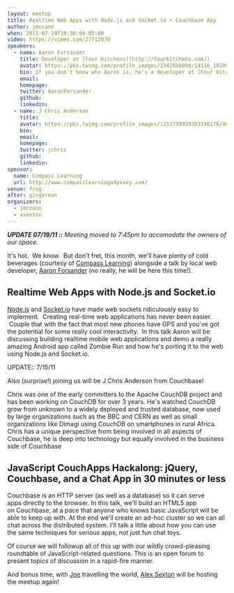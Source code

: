 ```yaml
---
layout: meetup
title: Realtime Web Apps with Node.js and Socket.io + Couchbase App
author: jmccann
when: 2011-07-19T19:30:00-05:00
video: https://vimeo.com/27712070
speakers:
  - name: Aaron Forsander
    title: Developer at [Four Kitchens](http://fourkitchens.com/)
    avatar: https://pbs.twimg.com/profile_images/1542856050/14116_10100201593422040_7905226_60357440_1066919_n_bigger.jpg
    bio: If you don't know who Aaron is, he's a developer at [Four Kitchens](http://fourkitchens.com/) in Austin, TX and graduate of the University of Texas at Austin.  Aaron's been doing web development since 2005 plus a brief and excruciating year of desktop development.  Most of his current work is making large websites scale but he's taken a particular interest in the server side javascript community in recent years.  He's beaten Alex Sexton in ping pong a lot.  Like, a whole lot.
    email:
    homepage:
    twitter: AaronForsander
    github:
    linkedin:
  - name: J Chris Anderson
    title:
    avatar: https://pbs.twimg.com/profile_images/1153739929383346176/4usYqHma_400x400.png
    bio:
    email:
    homepage:
    twitter: jchris
    github:
    linkedin:
sponsor:
  name: Compass Learning
  url: http://www.compasslearningodyssey.com/
venue: frog
after: gingerman
organizers:
  - jmccann
  - asexton
---
```


***UPDATE 07/19/11 ::** Meeting moved to 7:45pm to accomodate the owners of our space.*

It's hot.  We know.  But don't fret, this month, we'll have plenty of cold beverages (courtesy of [Compass Learning][1]) alongside a talk by local web developer, [Aaron Forsander][2] (no really, he will be here this time!).

## Realtime Web Apps with Node.js and Socket.io

[Node.js][5] and [Socket.io][6] have made web sockets ridiculously easy to implement.  Creating real-time web applications has never been easier.  Couple that with the fact that most new phones have GPS and you've got the potential for some really cool interactivity.  In this talk Aaron will be discussing building realtime mobile web applications and demo a really amazing Android app called Zombie Run and how he's porting it to the web using Node.js and Socket.io.

UPDATE:: 7/15/11

Also (surprise!) joining us will be J Chris Anderson from Couchbase!

Chris was one of the early committers to the Apache CouchDB project and has been working on CouchDB for over 3 years. He's watched CouchDB grow from unknown to a widely deployed and trusted database, now used by large organizations such as the BBC and CERN as well as small organizations like Dimagi using CouchDB on smartphones in rural Africa. Chris has a unique perspective from being involved in all aspects of Couchbase, he is deep into technology but equally involved in the business side of Couchbase

## JavaScript CouchApps Hackalong: jQuery, Couchbase, and a Chat App in 30 minutes or less

Couchbase is an HTTP server (as well as a database) so it can serve apps directly to the browser. In this talk, we'll build an HTML5 app on Couchbase, at a pace that anyone who knows basic JavaScript will be able to keep up with. At the end we'll create an ad-hoc cluster so we can all chat across the distributed system. I'll talk a little about how you can use the same techniques for serious apps, not just fun chat toys.

Of course we will followup all of this up with our wildly crowd-pleasing roundtable of JavaScript-related questions. This is an open forum to present topics of discussion in a rapid-fire manner.

And bonus time, with [Joe][7] travelling the world, [Alex Sexton][8] will be hosting the meetup again!

 [1]: http://www.compasslearningodyssey.com/
 [2]: http://twitter.com/AaronForsander
 [5]: http://node.js.org
 [6]: http://socket.io
 [7]: http://twitter.com/joemccann
 [8]: http://twitter.com/slexaxton
